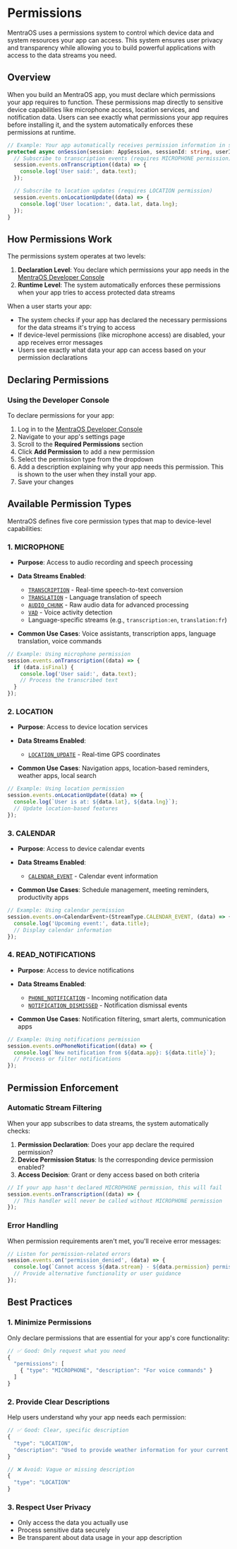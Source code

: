 # Permissions

MentraOS uses a permissions system to control which device data and system resources your app can access. This system ensures user privacy and transparency while allowing you to build powerful applications with access to the data streams you need.

## Overview

When you build an MentraOS app, you must declare which permissions your app requires to function. These permissions map directly to sensitive device capabilities like microphone access, location services, and notification data. Users can see exactly what permissions your app requires before installing it, and the system automatically enforces these permissions at runtime.

```typescript
// Example: Your app automatically receives permission information in session
protected async onSession(session: AppSession, sessionId: string, userId: string): Promise<void> {
  // Subscribe to transcription events (requires MICROPHONE permission)
  session.events.onTranscription((data) => {
    console.log('User said:', data.text);
  });

  // Subscribe to location updates (requires LOCATION permission)
  session.events.onLocationUpdate((data) => {
    console.log('User location:', data.lat, data.lng);
  });
}
```

## How Permissions Work

The permissions system operates at two levels:

1. **Declaration Level**: You declare which permissions your app needs in the [MentraOS Developer Console](https://console.mentra.glass/)
2. **Runtime Level**: The system automatically enforces these permissions when your app tries to access protected data streams

When a user starts your app:
- The system checks if your app has declared the necessary permissions for the data streams it's trying to access
- If device-level permissions (like microphone access) are disabled, your app receives error messages
- Users see exactly what data your app can access based on your permission declarations

## Declaring Permissions

### Using the Developer Console

To declare permissions for your app:

1. Log in to the [MentraOS Developer Console](https://console.mentra.glass/)
2. Navigate to your app's settings page
3. Scroll to the **Required Permissions** section
4. Click **Add Permission** to add a new permission
5. Select the permission type from the dropdown
6. Add a description explaining why your app needs this permission.  This is shown to the user when they install your app.
7. Save your changes

## Available Permission Types

MentraOS defines five core permission types that map to device-level capabilities:

### 1. **MICROPHONE**

- **Purpose**: Access to audio recording and speech processing
- **Data Streams Enabled**:
  - [`TRANSCRIPTION`](/reference/enums#streamtype) - Real-time speech-to-text conversion
  - [`TRANSLATION`](/reference/enums#streamtype) - Language translation of speech
  - [`AUDIO_CHUNK`](/reference/enums#streamtype) - Raw audio data for advanced processing
  - [`VAD`](/reference/enums#streamtype) - Voice activity detection
  - Language-specific streams (e.g., `transcription:en`, `translation:fr`)

- **Common Use Cases**: Voice assistants, transcription apps, language translation, voice commands

```typescript
// Example: Using microphone permission
session.events.onTranscription((data) => {
  if (data.isFinal) {
    console.log('User said:', data.text);
    // Process the transcribed text
  }
});
```

### 2. **LOCATION**

- **Purpose**: Access to device location services
- **Data Streams Enabled**:
  - [`LOCATION_UPDATE`](/reference/enums#streamtype) - Real-time GPS coordinates

- **Common Use Cases**: Navigation apps, location-based reminders, weather apps, local search

```typescript
// Example: Using location permission
session.events.onLocationUpdate((data) => {
  console.log(`User is at: ${data.lat}, ${data.lng}`);
  // Update location-based features
});
```

### 3. **CALENDAR**

- **Purpose**: Access to device calendar events
- **Data Streams Enabled**:
  - [`CALENDAR_EVENT`](/reference/enums#streamtype) - Calendar event information

- **Common Use Cases**: Schedule management, meeting reminders, productivity apps

```typescript
// Example: Using calendar permission
session.events.on<CalendarEvent>(StreamType.CALENDAR_EVENT, (data) => {
  console.log('Upcoming event:', data.title);
  // Display calendar information
});
```

### 4. **READ_NOTIFICATIONS**

- **Purpose**: Access to device notifications
- **Data Streams Enabled**:
  - [`PHONE_NOTIFICATION`](/reference/enums#streamtype) - Incoming notification data
  - [`NOTIFICATION_DISMISSED`](/reference/enums#streamtype) - Notification dismissal events

- **Common Use Cases**: Notification filtering, smart alerts, communication apps

```typescript
// Example: Using notifications permission
session.events.onPhoneNotification((data) => {
  console.log(`New notification from ${data.app}: ${data.title}`);
  // Process or filter notifications
});
```


## Permission Enforcement

### Automatic Stream Filtering

When your app subscribes to data streams, the system automatically checks:

1. **Permission Declaration**: Does your app declare the required permission?
2. **Device Permission Status**: Is the corresponding device permission enabled?
3. **Access Decision**: Grant or deny access based on both criteria

```typescript
// If your app hasn't declared MICROPHONE permission, this will fail
session.events.onTranscription((data) => {
  // This handler will never be called without MICROPHONE permission
});
```

### Error Handling

When permission requirements aren't met, you'll receive error messages:

```typescript
// Listen for permission-related errors
session.events.on('permission_denied', (data) => {
  console.log(`Cannot access ${data.stream} - ${data.permission} permission required`);
  // Provide alternative functionality or user guidance
});
```

## Best Practices

### 1. **Minimize Permissions**

Only declare permissions that are essential for your app's core functionality:

```typescript
// ✅ Good: Only request what you need
{
  "permissions": [
    { "type": "MICROPHONE", "description": "For voice commands" }
  ]
}
```

### 2. **Provide Clear Descriptions**

Help users understand why your app needs each permission:

```typescript
// ✅ Good: Clear, specific description
{
  "type": "LOCATION",
  "description": "Used to provide weather information for your current location"
}

// ❌ Avoid: Vague or missing description
{
  "type": "LOCATION"
}
```

### 3. **Respect User Privacy**

- Only access the data you actually use
- Process sensitive data securely
- Be transparent about data usage in your app description
